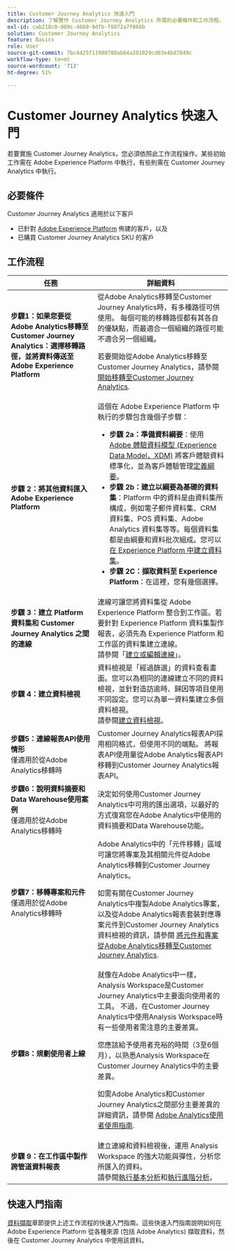 ```yaml
---
title: Customer Journey Analytics 快速入門
description: 了解實作 Customer Journey Analytics 所需的必要條件和工作流程。
exl-id: cab218c0-009c-4669-9dfb-f8872a7f066b
solution: Customer Journey Analytics
feature: Basics
role: User
source-git-commit: 7bc4425f11980780ab64a201029cd63e4bd7849c
workflow-type: tm+mt
source-wordcount: '713'
ht-degree: 51%

---
```


# Customer Journey Analytics 快速入門

若要實施 Customer Journey Analytics，您必須依照此工作流程操作。某些初始工作需在 Adobe Experience Platform 中執行，有些則需在 Customer Journey Analytics 中執行。

## 必要條件

Customer Journey Analytics 適用於以下客戶

* 已針對 [Adobe Experience Platform](https://www.adobe.com/tw/experience-platform.html) 佈建的客戶，以及
* 已購買 Customer Journey Analytics SKU 的客戶

## 工作流程

| 任務 | 詳細資料 |
| --- | --- |
| **步驟1：如果您要從Adobe Analytics移轉至Customer Journey Analytics：選擇移轉路徑，並將資料傳送至Adobe Experience Platform** | 從Adobe Analytics移轉至Customer Journey Analytics時，有多種路徑可供使用。 每個可能的移轉路徑都有其各自的優缺點，而最適合一個組織的路徑可能不適合另一個組織。 <p>若要開始從Adobe Analytics移轉至Customer Journey Analytics，請參閱 [開始移轉至Customer Journey Analytics](/help/getting-started/cja-migration/cja-migration-getstarted.md). <!-- [Utilizing Adobe Analytics report suite data in Customer Journey Analytics](/help/getting-started/aa-vs-cja/aa-data-in-cja.md) --> </p> |
| **步驟 2：將其他資料匯入 Adobe Experience Platform** | 這個在 Adobe Experience Platform 中執行的步驟包含幾個子步驟：<ul><li>**步驟 2a：準備資料綱要**：使用[Adobe 體驗資料模型 (Experience Data Model，XDM)](https://experienceleague.adobe.com/docs/experience-platform/xdm/home.html?lang=zh-Hant) 將客戶體驗資料標準化，並為客戶體驗管理[定義綱要](https://experienceleague.adobe.com/docs/experience-platform/xdm/tutorials/create-schema-ui.html?lang=zh-Hant)。</li><li>**步驟 2b：建立以綱要為基礎的資料集**：Platform 中的資料是由資料集所構成，例如電子郵件資料集、CRM 資料集、POS 資料集、Adobe Analytics 資料集等等。每個資料集都是由綱要和資料批次組成。您可以[在 Experience Platform 中建立資料集](https://experienceleague.adobe.com/docs/platform-learn/getting-started-for-data-architects-and-data-engineers/create-datasets.html?lang=zh-Hant)。</li><li>**步驟 2C：擷取資料至 Experience Platform**：在這裡，您有幾個選擇。</li></ul> |
| **步驟 3：建立 Platform 資料集和 Customer Journey Analytics 之間的連線** | 連線可讓您將資料集從 Adobe Experience Platform 整合到工作區。若要針對 Experience Platform 資料集製作報表，必須先為 Experience Platform 和工作區的資料集建立連線。<br>請參閱「[建立或編輯連線](/help/connections/create-connection.md)」。 |
| **步驟 4：建立資料檢視** | 資料檢視是「經過篩選」的資料查看畫面。您可以為相同的連線建立不同的資料檢視，並針對造訪逾時、歸因等項目使用不同設定。您可以為單一資料集建立多個資料檢視。<br>請參閱[建立資料檢視](/help/data-views/create-dataview.md)。 |
| **步驟5：連線報表API使用情形**</br>&#x200B;僅適用於從Adobe Analytics移轉時 | Customer Journey Analytics報表API採用相同格式，但使用不同的端點。 將報表API使用量從Adobe Analytics報表API移轉到Customer Journey Analytics報表API。 |
| **步驟6：說明資料摘要和Data Warehouse使用案例**</br>&#x200B;僅適用於從Adobe Analytics移轉時 | 決定如何使用Customer Journey Analytics中可用的匯出選項，以最好的方式復寫您在Adobe Analytics中使用的資料摘要和Data Warehouse功能。 <!-- link to docs Rob is creating --> |
| **步驟7：移轉專案和元件**</br>&#x200B;僅適用於從Adobe Analytics移轉時 | Adobe Analytics中的「元件移轉」區域可讓您將專案及其相關元件從Adobe Analytics移轉到Customer Journey Analytics。<p>如需有關在Customer Journey Analytics中複製Adobe Analytics專案，以及從Adobe Analytics報表套裝對應專案元件到Customer Journey Analytics資料檢視的資訊，請參閱 [將元件和專案從Adobe Analytics移轉至Customer Journey Analytics](https://experienceleague.adobe.com/docs/analytics/admin/admin-tools/component-migration.html).</p> |
| **步驟8：規劃使用者上線** | 就像在Adobe Analytics中一樣，Analysis Workspace是Customer Journey Analytics中主要面向使用者的工具。 不過，在Customer Journey Analytics中使用Analysis Workspace時有一些使用者需注意的主要差異。<p>您應該給予使用者充裕的時間（3至6個月），以熟悉Analysis Workspace在Customer Journey Analytics中的主要差異。</p><p>如需Adobe Analytics和Customer Journey Analytics之間部分主要差異的詳細資訊，請參閱 [Adobe Analytics使用者使用指南](/help/getting-started/aa-to-cja-user.md).</p> |
| **步驟 9：在工作區中製作跨管道資料報表** | 建立連線和資料檢視後，運用 Analysis Workspace 的強大功能與彈性，分析您所匯入的資料。<br>請參閱[執行基本分析](/help/analysis-workspace/perform-basic-analysis.md)和[執行進階分析](/help/analysis-workspace/perform-adv-analysis.md)。 |

## 快速入門指南

[資料擷取](../data-ingestion/data-ingestion.md)章節提供上述工作流程的快速入門指南。這些快速入門指南說明如何在 Adobe Experience Platform 從各種來源 (包括 Adobe Analytics) 擷取資料，然後在 Customer Journey Analytics 中使用該資料。
